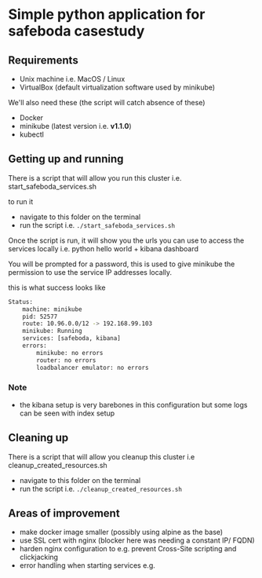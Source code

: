 # Simple python application for safeboda casestudy #

## Requirements ##

- Unix machine i.e. MacOS / Linux
- VirtualBox (default virtualization software used by minikube)

We'll also need these (the script will catch absence of these)

- Docker
- minikube (latest version i.e. **v1.1.0**)
- kubectl

## Getting up and running ##

There is a script that will allow you run this cluster i.e. start_safeboda_services.sh

to run it

- navigate to this folder on the terminal
- run the script i.e. `./start_safeboda_services.sh`

Once the script is run, it will show you the urls you can use to access the services locally i.e. python hello world + kibana dashboard

You will be prompted for a password, this is used to give minikube the permission to use the service IP addresses locally.

this is what success looks like

``` bash
Status:
	machine: minikube
	pid: 52577
	route: 10.96.0.0/12 -> 192.168.99.103
	minikube: Running
	services: [safeboda, kibana]
    errors:
		minikube: no errors
		router: no errors
		loadbalancer emulator: no errors
```

### Note ###

- the kibana setup is very barebones in this configuration but some logs can be seen with index setup

## Cleaning up ##

There is a script that will allow you cleanup this cluster i.e cleanup_created_resources.sh

- navigate to this folder on the terminal
- run the script i.e. `./cleanup_created_resources.sh`

## Areas of improvement ##

- make docker image smaller (possibly using alpine as the base)
- use SSL cert with nginx (blocker here was needing a constant IP/ FQDN)
- harden nginx configuration to e.g. prevent Cross-Site scripting and clickjacking
- error handling when starting services e.g.

